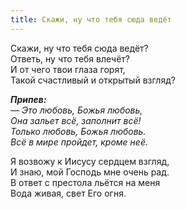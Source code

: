 ```yaml
---
title: Скажи, ну что тебя сюда ведёт
---
```


Скажи, ну что тебя сюда ведёт?  
Ответь, ну что тебя влечёт?  
И от чего твои глаза горят,  
Такой счастливый и открытый взгляд?

*__Припев:__  
— Это любовь, Божья любовь,  
Она зальет всё, заполнит всё!  
Только любовь, Божья любовь.  
Всё в мире пройдет, кроме неё.* 

Я возвожу к Иисусу сердцем взгляд,  
И знаю, мой Господь мне очень рад.  
В ответ с престола льётся на меня  
Вода живая, свет Его огня.

